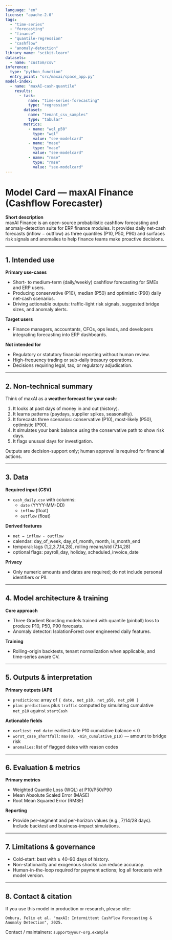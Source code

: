 ```yaml
---
language: "en"
license: "apache-2.0"
tags:
  - "time-series"
  - "forecasting"
  - "finance"
  - "quantile-regression"
  - "cashflow"
  - "anomaly-detection"
library_name: "scikit-learn"
datasets:
  - name: "custom/csv"
inference:
  type: "python_function"
  entry_point: "src/maxai/space_app.py"
model-index:
  - name: "maxAI-cash-quantile"
    results:
      - task:
          name: "time-series-forecasting"
          type: "regression"
        dataset:
          name: "tenant_csv_samples"
          type: "tabular"
        metrics:
          - name: "wql_p50"
            type: "wql"
            value: "see-modelcard"
          - name: "mase"
            type: "mase"
            value: "see-modelcard"
          - name: "rmse"
            type: "rmse"
            value: "see-modelcard"
---
```


# Model Card — maxAI Finance (Cashflow Forecaster)

**Short description**  
maxAI Finance is an open-source probabilistic cashflow forecasting and anomaly-detection suite for ERP finance modules. It provides daily net-cash forecasts (inflow − outflow) as three quantiles (P10, P50, P90) and surfaces risk signals and anomalies to help finance teams make proactive decisions.

---

## 1. Intended use

**Primary use-cases**

- Short- to medium-term (daily/weekly) cashflow forecasting for SMEs and ERP users.
- Producing conservative (P10), median (P50) and optimistic (P90) daily net-cash scenarios.
- Driving actionable outputs: traffic-light risk signals, suggested bridge sizes, and anomaly alerts.

**Target users**

- Finance managers, accountants, CFOs, ops leads, and developers integrating forecasting into ERP dashboards.

**Not intended for**

- Regulatory or statutory financial reporting without human review.
- High-frequency trading or sub-daily treasury operations.
- Decisions requiring legal, tax, or regulatory adjudication.

---

## 2. Non-technical summary

Think of maxAI as a **weather forecast for your cash**:

1. It looks at past days of money in and out (history).
2. It learns patterns (paydays, supplier spikes, seasonality).
3. It forecasts three scenarios: conservative (P10), most-likely (P50), optimistic (P90).
4. It simulates your bank balance using the conservative path to show risk days.
5. It flags unusual days for investigation.

Outputs are decision-support only; human approval is required for financial actions.

---

## 3. Data

**Required input (CSV)**

- `cash_daily.csv` with columns:
  - `date` (YYYY-MM-DD)
  - `inflow` (float)
  - `outflow` (float)

**Derived features**

- `net = inflow - outflow`
- calendar: day_of_week, day_of_month, month, is_month_end
- temporal: lags (1,2,3,7,14,28), rolling means/std (7,14,28)
- optional flags: payroll_day, holiday, scheduled_invoice_date

**Privacy**

- Only numeric amounts and dates are required; do not include personal identifiers or PII.

---

## 4. Model architecture & training

**Core approach**

- Three Gradient Boosting models trained with quantile (pinball) loss to produce P10, P50, P90 forecasts.
- Anomaly detector: IsolationForest over engineered daily features.

**Training**

- Rolling-origin backtests, tenant normalization when applicable, and time-series aware CV.

---

## 5. Outputs & interpretation

**Primary outputs (API)**

- `predictions`: array of `{ date, net_p10, net_p50, net_p90 }`
- `plan`: `predictions` plus `traffic` computed by simulating cumulative `net_p10` against `startCash`

**Actionable fields**

- `earliest_red_date`: earliest date P10 cumulative balance ≤ 0
- `worst_case_shortfall`: `max(0, -min_cumulative_p10)` — amount to bridge risk
- `anomalies`: list of flagged dates with reason codes

---

## 6. Evaluation & metrics

**Primary metrics**

- Weighted Quantile Loss (WQL) at P10/P50/P90
- Mean Absolute Scaled Error (MASE)
- Root Mean Squared Error (RMSE)

**Reporting**

- Provide per-segment and per-horizon values (e.g., 7/14/28 days). Include backtest and business-impact simulations.

---

## 7. Limitations & governance

- Cold-start: best with ≥ 40–90 days of history.
- Non-stationarity and exogenous shocks can reduce accuracy.
- Human-in-the-loop required for payment actions; log all forecasts with model version.

---

## 8. Contact & citation

If you use this model in production or research, please cite:

`Ombura, Felix et al. "maxAI: Intermittent Cashflow Forecasting & Anomaly Detection", 2025.`

Contact / maintainers: `support@your-org.example`
